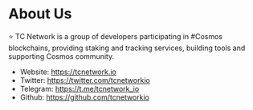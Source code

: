 # About Us

⭐️  TC Network is a group of developers participating in #Cosmos blockchains, providing staking and tracking services, building tools and supporting Cosmos community.

- Website: <https://tcnetwork.io>
- Twitter: <https://twitter.com/tcnetworkio>
- Telegram: <https://t.me/tcnetwork_io>
- Github: <https://github.com/tcnetworkio>
